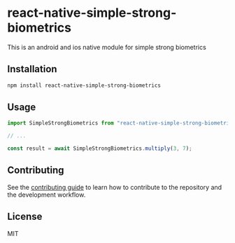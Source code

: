 # react-native-simple-strong-biometrics

This is an android and ios native module for simple strong biometrics

## Installation

```sh
npm install react-native-simple-strong-biometrics
```

## Usage

```js
import SimpleStrongBiometrics from "react-native-simple-strong-biometrics";

// ...

const result = await SimpleStrongBiometrics.multiply(3, 7);
```

## Contributing

See the [contributing guide](CONTRIBUTING.md) to learn how to contribute to the repository and the development workflow.

## License

MIT
